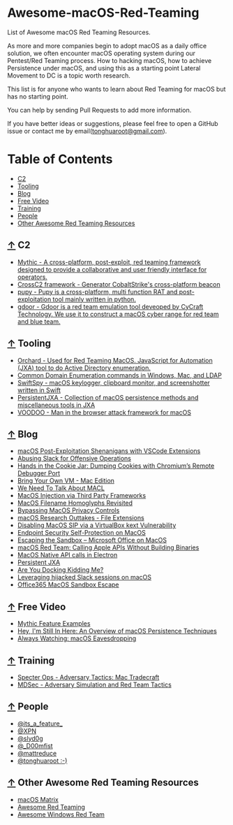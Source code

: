 # Awesome-macOS-Red-Teaming
List of Awesome macOS Red Teaming Resources.

As more and more companies begin to adopt macOS as a daily office solution, we often encounter macOS operating system during our Pentest/Red Teaming process.
How to hacking macOS, how to achieve Persistence under macOS, and using this as a starting point Lateral Movement to DC is a topic worth research.

This list is for anyone who wants to learn about Red Teaming for macOS but has no starting point.

You can help by sending Pull Requests to add more information.

If you have better ideas or suggestions, please feel free to open a GitHub issue or contact me by email(tonghuaroot@gmail.com).

Table of Contents
=================
- [C2](#-c2)
- [Tooling](#-tools)
- [Blog](#-blog)
- [Free Video](#-free-video)
- [Training](#-training)
- [People](#-people)
- [Other Awesome Red Teaming Resources](#-other-awesome-red-teaming-resources)


## [↑](#table-of-contents) C2
- [Mythic - A cross-platform, post-exploit, red teaming framework designed to provide a collaborative and user friendly interface for operators.](https://github.com/its-a-feature/Mythic)
- [CrossC2 framework - Generator CobaltStrike's cross-platform beacon](https://github.com/gloxec/CrossC2)
- [pupy - Pupy is a cross-platform, multi function RAT and post-exploitation tool mainly written in python.](https://github.com/n1nj4sec/pupy)
- [gdoor - Gdoor is a red team emulation tool deveoped by CyCraft Technology. We use it to construct a macOS cyber range for red team and blue team.](https://github.com/frozenkp/gdoor)

## [↑](#table-of-contents) Tooling
- [Orchard - Used for Red Teaming MacOS. JavaScript for Automation (JXA) tool to do Active Directory enumeration.](https://github.com/its-a-feature/Orchard)
- [Common Domain Enumeration commands in Windows, Mac, and LDAP](https://gist.github.com/its-a-feature/1a34f597fb30985a2742bb16116e74e0)
- [SwiftSpy - macOS keylogger, clipboard monitor, and screenshotter written in Swift](https://github.com/slyd0g/SwiftSpy)
- [PersistentJXA - Collection of macOS persistence methods and miscellaneous tools in JXA](https://github.com/D00MFist/PersistentJXA)
- [VOODOO - Man in the browser attack framework for macOS](https://github.com/breakpointHQ/VOODOO)


## [↑](#table-of-contents) Blog
- [macOS Post-Exploitation Shenanigans with VSCode Extensions](https://www.mdsec.co.uk/2021/01/macos-post-exploitation-shenanigans-with-vscode-extensions/)
- [Abusing Slack for Offensive Operations](https://posts.specterops.io/abusing-slack-for-offensive-operations-2343237b9282)
- [Hands in the Cookie Jar: Dumping Cookies with Chromium’s Remote Debugger Port](https://posts.specterops.io/hands-in-the-cookie-jar-dumping-cookies-with-chromiums-remote-debugger-port-34c4f468844e)
- [Bring Your Own VM - Mac Edition](https://blog.xpnsec.com/bring-your-own-vm-mac-edition/)
- [We Need To Talk About MACL](https://blog.xpnsec.com/we-need-to-talk-about-macl/)
- [MacOS Injection via Third Party Frameworks](https://blog.xpnsec.com/tags/macos/)
- [MacOS Filename Homoglyphs Revisited](https://blog.xpnsec.com/macos-filename-homoglyphs-revisited/)
- [Bypassing MacOS Privacy Controls](https://blog.xpnsec.com/bypassing-macos-privacy-controls/)
- [macOS Research Outtakes - File Extensions](https://blog.xpnsec.com/macos-phishing-tricks/)
- [Disabling MacOS SIP via a VirtualBox kext Vulnerability](https://blog.xpnsec.com/disabling-macos-sip-via-a-virtualbox-kext-vulnerability/)
- [Endpoint Security Self-Protection on MacOS](https://blog.xpnsec.com/macos-av-self-protection-methods/)
- [Escaping the Sandbox – Microsoft Office on MacOS](https://blog.xpnsec.com/escaping-the-sandbox-microsoft-office-on-macos/)
- [macOS Red Team: Calling Apple APIs Without Building Binaries](https://www.sentinelone.com/blog/macos-red-team-calling-apple-apis-without-building-binaries/)
- [MacOS Native API calls in Electron](https://medium.com/@antman1P_30185/macos-native-api-calls-in-electron-d297d9a960af)
- [Persistent JXA](https://posts.specterops.io/persistent-jxa-66e1c3cd1cf5)
- [Are You Docking Kidding Me?](https://posts.specterops.io/are-you-docking-kidding-me-9aa79c24bdc1)
- [Leveraging hijacked Slack sessions on macOS](https://www.sprocketsecurity.com/blog/how-to-hijack-slack-sessions-on-macos)
- [Office365 MacOS Sandbox Escape](https://desi-jarvis.medium.com/office365-macos-sandbox-escape-fcce4fa4123c)

## [↑](#table-of-contents) Free Video
- [Mythic Feature Examples](https://www.youtube.com/watch?v=cs1yegvVP1k&list=PLHVFedjbv6sNLB1QqnGJxRBMukPRGYa-H)
- [Hey, I'm Still In Here: An Overview of macOS Persistence Techniques](https://specterops.io/so-con2020/event-758922)
- [Always Watching: macOS Eavesdropping](https://specterops.io/so-con2020/event-758917)


## [↑](#table-of-contents) Training
- [Specter Ops - Adversary Tactics: Mac Tradecraft](https://specterops.io/how-we-help/training-offerings/adversary-tactics-mac-tradecraft)
- [MDSec - Adversary Simulation and Red Team Tactics](https://www.mdsec.co.uk/training/adversary-simulation-red-team-tactics)

## [↑](#table-of-contents) People
- [@its_a_feature_](https://twitter.com/its_a_feature_)
- [@XPN](https://twitter.com/_xpn_)
- [@slyd0g](https://twitter.com/slyd0g)
- [@_D00mfist](https://twitter.com/_D00mfist)
- [@mattreduce](https://github.com/mattreduce)
- [@tonghuaroot :-)](https://github.com/tonghuaroot)

## [↑](#table-of-contents) Other Awesome Red Teaming Resources
- [macOS Matrix](https://attack.mitre.org/matrices/enterprise/macos/)
- [Awesome Red Teaming](https://github.com/yeyintminthuhtut/Awesome-Red-Teaming)
- [Awesome Windows Red Team](https://github.com/marcosValle/awesome-windows-red-team)
